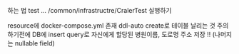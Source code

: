 하는 법  test ... /common/infrastructre/CralerTest 실행하기

resource에 docker-compose.yml 존재 ddl-auto create로 테이블 날리는 것 주의 하기전에 DB에 insert query로 자신에게 할당된 병원이름, 도로명 주소 저장 !! (나머지는 nullable field)
